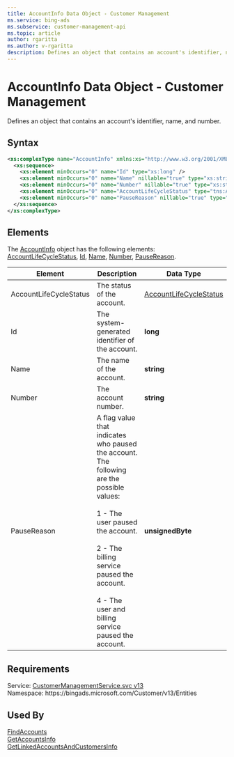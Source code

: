 ```yaml
---
title: AccountInfo Data Object - Customer Management
ms.service: bing-ads
ms.subservice: customer-management-api
ms.topic: article
author: rgaritta
ms.author: v-rgaritta
description: Defines an object that contains an account's identifier, name, and number.
---
```

# AccountInfo Data Object - Customer Management
Defines an object that contains an account's identifier, name, and number.  

## Syntax
```xml
<xs:complexType name="AccountInfo" xmlns:xs="http://www.w3.org/2001/XMLSchema">
  <xs:sequence>
    <xs:element minOccurs="0" name="Id" type="xs:long" />
    <xs:element minOccurs="0" name="Name" nillable="true" type="xs:string" />
    <xs:element minOccurs="0" name="Number" nillable="true" type="xs:string" />
    <xs:element minOccurs="0" name="AccountLifeCycleStatus" type="tns:AccountLifeCycleStatus" />
    <xs:element minOccurs="0" name="PauseReason" nillable="true" type="xs:unsignedByte" />
  </xs:sequence>
</xs:complexType>
```

## <a name="elements"></a>Elements

The [AccountInfo](accountinfo.md) object has the following elements: [AccountLifeCycleStatus](#accountlifecyclestatus), [Id](#id), [Name](#name), [Number](#number), [PauseReason](#pausereason).

|Element|Description|Data Type|
|-----------|---------------|-------------|
|<a name="accountlifecyclestatus"></a>AccountLifeCycleStatus|The status of the account.|[AccountLifeCycleStatus](accountlifecyclestatus.md)|
|<a name="id"></a>Id|The system-generated identifier of the account.|**long**|
|<a name="name"></a>Name|The name of the account.|**string**|
|<a name="number"></a>Number|The account number.|**string**|
|<a name="pausereason"></a>PauseReason|A flag value that indicates who paused the account. The following are the possible values:<br/><br/>1 - The user paused the account.<br/><br/>2 - The billing service paused the account.<br/><br/>4 - The user and billing service paused the account.|**unsignedByte**|

## Requirements
Service: [CustomerManagementService.svc v13](https://clientcenter.api.bingads.microsoft.com/Api/CustomerManagement/v13/CustomerManagementService.svc)  
Namespace: https\://bingads.microsoft.com/Customer/v13/Entities  

## Used By
[FindAccounts](findaccounts.md)  
[GetAccountsInfo](getaccountsinfo.md)  
[GetLinkedAccountsAndCustomersInfo](getlinkedaccountsandcustomersinfo.md)  
